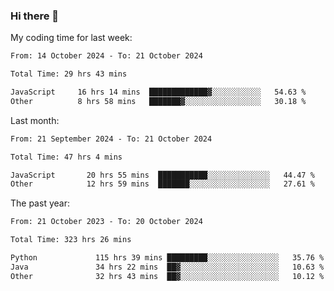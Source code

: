 ### Hi there 👋

My coding time for last week:

<!--START_SECTION:week-->

```txt
From: 14 October 2024 - To: 21 October 2024

Total Time: 29 hrs 43 mins

JavaScript     16 hrs 14 mins  █████████████▓░░░░░░░░░░░   54.63 %
Other          8 hrs 58 mins   ███████▓░░░░░░░░░░░░░░░░░   30.18 %
```

<!--END_SECTION:week-->

Last month:

<!--START_SECTION:month-->

```txt
From: 21 September 2024 - To: 21 October 2024

Total Time: 47 hrs 4 mins

JavaScript       20 hrs 55 mins  ███████████░░░░░░░░░░░░░░   44.47 %
Other            12 hrs 59 mins  ███████░░░░░░░░░░░░░░░░░░   27.61 %
```

<!--END_SECTION:month-->

The past year:

<!--START_SECTION:year-->

```txt
From: 21 October 2023 - To: 20 October 2024

Total Time: 323 hrs 26 mins

Python             115 hrs 39 mins █████████░░░░░░░░░░░░░░░░   35.76 %
Java               34 hrs 22 mins  ██▓░░░░░░░░░░░░░░░░░░░░░░   10.63 %
Other              32 hrs 43 mins  ██▓░░░░░░░░░░░░░░░░░░░░░░   10.12 %
```

<!--END_SECTION:year-->
